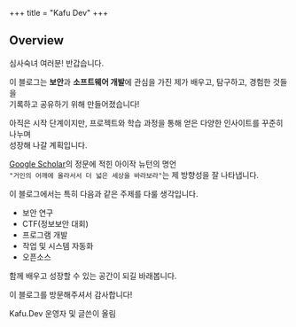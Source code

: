 +++
title = "Kafu Dev"
+++

## Overview

심사숙녀 여러분! 반갑습니다.

이 블로그는 **보안**과 **소프트웨어 개발**에 관심을 가진 제가 배우고, 탐구하고, 경험한 것들을\
기록하고 공유하기 위해 만들어졌습니다!

아직은 시작 단계이지만, 프로젝트와 학습 과정을 통해 얻은 다양한 인사이트를 꾸준히 나누며\
성장해 나갈 계획입니다.

[Google Scholar](https://scholar.google.com)의 정문에 적힌 아이작 뉴턴의 명언\
`"거인의 어깨에 올라서서 더 넓은 세상을 바라보라"`는 제 방향성을 잘 나타냅니다.

이 블로그에서는 특히 다음과 같은 주제를 다룰 생각입니다.

- 보안 연구
- CTF(정보보안 대회)
- 프로그램 개발
- 작업 및 시스템 자동화
- 오픈소스

함께 배우고 성장할 수 있는 공간이 되길 바래봅니다.

이 블로그를 방문해주셔서 감사합니다!

Kafu.Dev 운영자 및 글쓴이 올림
